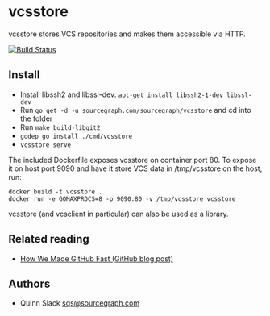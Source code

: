 # vcsstore

vcsstore stores VCS repositories and makes them accessible via HTTP.

[![Build Status](https://travis-ci.org/sourcegraph/vcsstore.png?branch=master)](https://travis-ci.org/sourcegraph/vcsstore)

## Install

* Install libssh2 and libssl-dev: `apt-get install libssh2-1-dev libssl-dev`
* Run `go get -d -u sourcegraph.com/sourcegraph/vcsstore` and cd into the folder
* Run `make build-libgit2`
* `godep go install ./cmd/vcsstore`
* `vcsstore serve`

The included Dockerfile exposes vcsstore on container port 80. To
expose it on host port 9090 and have it store VCS data in
/tmp/vcsstore on the host, run:

```
docker build -t vcsstore .
docker run -e GOMAXPROCS=8 -p 9090:80 -v /tmp/vcsstore vcsstore
```

vcsstore (and vcsclient in particular) can also be used as a library.

## Related reading

* [How We Made GitHub Fast (GitHub blog post)](https://github.com/blog/530-how-we-made-github-fast)

## Authors

* Quinn Slack <sqs@sourcegraph.com>
